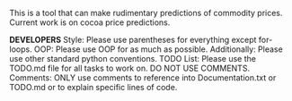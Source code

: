 This is a tool that can make rudimentary predictions of commodity prices.
Current work is on cocoa price predictions.

**DEVELOPERS**
Style: Please use parentheses for everything except for-loops.
OOP: Please use OOP for as much as possible.
Additionally: Please use other standard python conventions.
TODO List: Please use the TODO.md file for all tasks to work on. DO NOT USE COMMENTS.
Comments: ONLY use comments to reference into Documentation.txt or TODO.md or to explain specific lines of code.